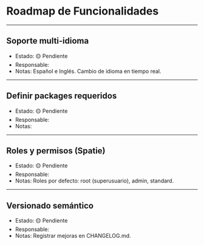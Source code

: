 # Roadmap de Funcionalidades

---

## Soporte multi-idioma
- Estado: 🟡 Pendiente
- Responsable: 
- Notas: Español e Inglés. Cambio de idioma en tiempo real.

---

## Definir packages requeridos
- Estado: 🟡 Pendiente
- Responsable: 
- Notas: 

---

## Roles y permisos (Spatie)
- Estado: 🟡 Pendiente
- Responsable: 
- Notas: Roles por defecto: root (superusuario), admin, standard.

---

## Versionado semántico
- Estado: 🟡 Pendiente
- Responsable: 
- Notas: Registrar mejoras en CHANGELOG.md.


